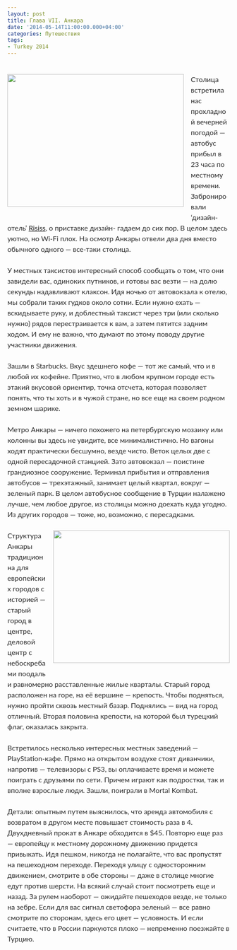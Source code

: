```yaml
---
layout: post
title: Глава VII. Анкара
date: '2014-05-14T11:00:00.000+04:00'
categories: Путешествия
tags:
- Turkey 2014
---
```

#

<div dir="ltr" style="text-align: left;" trbidi="on"><div style="border: 0px; color: #2b2b2b; font-family: Lato, sans-serif; font-size: 16px; line-height: 24px; margin-bottom: 24px; outline: 0px; padding: 0px; vertical-align: baseline;"><div class="separator" style="clear: both; text-align: center;"><a href="http://3.bp.blogspot.com/-85KfNJjwnSQ/VHbypbOgWJI/AAAAAAAABDo/zTLMOxm8pJ8/s1600/2014-05-12%2B17.26.58.jpg" imageanchor="1" style="clear: left; float: left; margin-bottom: 1em; margin-right: 1em;"><img border="0" src="http://3.bp.blogspot.com/-85KfNJjwnSQ/VHbypbOgWJI/AAAAAAAABDo/zTLMOxm8pJ8/s1600/2014-05-12%2B17.26.58.jpg" height="300" width="400" /></a></div>Столица встретила нас прохладной вечерней погодой — автобус прибыл в 23 часа по местному времени. Забронировали ‘дизайн-отель’ <a href="http://www.ankararisissotel.com/">Risiss</a>, о приставке дизайн- гадаем до сих пор. В целом здесь уютно, но Wi-Fi плох. На осмотр Анкары отвели два дня вместо обычного одного — все-таки столица.</div><div style="border: 0px; color: #2b2b2b; font-family: Lato, sans-serif; font-size: 16px; line-height: 24px; margin-bottom: 24px; outline: 0px; padding: 0px; vertical-align: baseline;">У местных таксистов интересный способ сообщать о том, что они завидели вас, одиноких путников, и готовы вас везти — на долю секунды надавливают клаксон. Идя ночью от автовокзала к отелю, мы собрали таких гудков около сотни. Если нужно ехать — вскидываете руку, и доблестный таксист через три (или сколько нужно) рядов перестраивается к вам, а затем пятится задним ходом. И ему не важно, что думают по этому поводу другие участники движения.</div><div style="border: 0px; color: #2b2b2b; font-family: Lato, sans-serif; font-size: 16px; line-height: 24px; margin-bottom: 24px; outline: 0px; padding: 0px; vertical-align: baseline;">Зашли в Starbucks. Вкус здешнего кофе — тот же самый, что и в любой их кофейне. Приятно, что в любом крупном городе есть этакий вкусовой ориентир, точка отсчета, которая позволяет понять, что ты хоть и в чужой стране, но все еще на своем родном земном шарике.</div><div style="border: 0px; color: #2b2b2b; font-family: Lato, sans-serif; font-size: 16px; line-height: 24px; margin-bottom: 24px; outline: 0px; padding: 0px; vertical-align: baseline;">Метро Анкары — ничего похожего на петербургскую мозаику или колонны вы здесь не увидите, все минималистично. Но вагоны ходят практически бесшумно, везде чисто. Веток целых две с одной пересадочной станцией. Зато автовокзал — поистине грандиозное сооружение. Терминал прибытия и отправления автобусов — трехэтажный, занимает целый квартал, вокруг — зеленый парк. В целом автобусное сообщение в Турции налажено лучше, чем любое другое, из столицы можно доехать куда угодно. Из других городов — тоже, но, возможно, с пересадками.</div><div style="border: 0px; color: #2b2b2b; font-family: Lato, sans-serif; font-size: 16px; line-height: 24px; margin-bottom: 24px; outline: 0px; padding: 0px; vertical-align: baseline;"><div class="separator" style="clear: both; text-align: center;"><a href="http://4.bp.blogspot.com/-5K6KIu2fURo/VHbzJuQahII/AAAAAAAABDw/zsMVZWUMIFQ/s1600/IMG_1794.JPG" imageanchor="1" style="clear: right; float: right; margin-bottom: 1em; margin-left: 1em;"><img border="0" src="http://4.bp.blogspot.com/-5K6KIu2fURo/VHbzJuQahII/AAAAAAAABDw/zsMVZWUMIFQ/s1600/IMG_1794.JPG" height="300" width="400" /></a></div>Структура Анкары традиционна для европейских городов с историей — старый город в центре, деловой центр с небоскребами поодаль и равномерно расставленные жилые кварталы. Старый город расположен на горе, на её вершине — крепость. Чтобы подняться, нужно пройти сквозь местный базар. Поднялись — вид на город отличный. Вторая половина крепости, на которой был турецкий флаг, оказалась закрыта.<br /><br />Встретилось несколько интересных местных заведений — PlayStation-кафе. Прямо на открытом воздухе стоят диванчики, напротив — телевизоры с PS3, вы оплачиваете время и можете поиграть с друзьями по сети. Причем играют как подростки, так и вполне взрослые люди. Зашли, поиграли в Mortal Kombat.</div><div style="border: 0px; color: #2b2b2b; font-family: Lato, sans-serif; font-size: 16px; line-height: 24px; margin-bottom: 24px; outline: 0px; padding: 0px; vertical-align: baseline;">Детали: опытным путем выяснилось, что аренда автомобиля с возвратом в другом месте повышает стоимость раза в 4. Двухдневный прокат в Анкаре обходится в $45. Повторю еще раз — европейцу к местному дорожному движению придется привыкать. Идя пешком, никогда не полагайте, что вас пропустят на пешеходном переходе. Переходя улицу с односторонним движением, смотрите в обе стороны — даже в столице многие едут против шерсти. На всякий случай стоит посмотреть еще и назад. За рулем наоборот — ожидайте пешеходов везде, не только на зебре. Если для вас сигнал светофора зеленый — все равно смотрите по сторонам, здесь его цвет — условность. И если считаете, что в России паркуются плохо — непременно поезжайте в Турцию.</div></div>